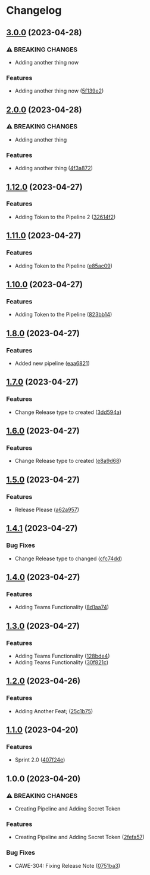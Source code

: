 # Changelog

## [3.0.0](https://github.com/ibukunolatunde1/releasenotes/compare/v2.0.0...v3.0.0) (2023-04-28)


### ⚠ BREAKING CHANGES

* Adding another thing now

### Features

* Adding another thing now ([5f139e2](https://github.com/ibukunolatunde1/releasenotes/commit/5f139e2c6d84c896db952bd23b4ba4d1078ff07e))

## [2.0.0](https://github.com/ibukunolatunde1/releasenotes/compare/v1.12.0...v2.0.0) (2023-04-28)


### ⚠ BREAKING CHANGES

* Adding another thing

### Features

* Adding another thing ([4f3a872](https://github.com/ibukunolatunde1/releasenotes/commit/4f3a87277bbf825ac67ed15af7932ade7342dbe4))

## [1.12.0](https://github.com/ibukunolatunde1/releasenotes/compare/v1.11.0...v1.12.0) (2023-04-27)


### Features

* Adding Token to the Pipeline 2 ([32614f2](https://github.com/ibukunolatunde1/releasenotes/commit/32614f21c8947637ce8505217e0a3099e48903a6))

## [1.11.0](https://github.com/ibukunolatunde1/releasenotes/compare/v1.10.1...v1.11.0) (2023-04-27)


### Features

* Adding Token to the Pipeline ([e85ac09](https://github.com/ibukunolatunde1/releasenotes/commit/e85ac090488da45fb44ebed969b04c1890be1a76))

## [1.10.0](https://github.com/ibukunolatunde1/releasenotes/compare/v1.9.0...v1.10.0) (2023-04-27)


### Features

* Adding Token to the Pipeline ([823bb14](https://github.com/ibukunolatunde1/releasenotes/commit/823bb1497863f313e3aa22d39c1548aa8880ffd5))

## [1.8.0](https://github.com/ibukunolatunde1/releasenotes/compare/v1.7.0...v1.8.0) (2023-04-27)


### Features

* Added new pipeline ([eaa6821](https://github.com/ibukunolatunde1/releasenotes/commit/eaa682199cfb06d1cdb11c0a7ed09c3c9481c4a8))

## [1.7.0](https://github.com/ibukunolatunde1/releasenotes/compare/v1.6.0...v1.7.0) (2023-04-27)


### Features

* Change Release type to created ([3dd594a](https://github.com/ibukunolatunde1/releasenotes/commit/3dd594a0292a8a77a4fb3a305a39b2543e399995))

## [1.6.0](https://github.com/ibukunolatunde1/releasenotes/compare/v1.5.0...v1.6.0) (2023-04-27)


### Features

* Change Release type to created ([e8a9d68](https://github.com/ibukunolatunde1/releasenotes/commit/e8a9d68aad39a64230914edd1569f4df891dee3f))

## [1.5.0](https://github.com/ibukunolatunde1/releasenotes/compare/v1.4.1...v1.5.0) (2023-04-27)


### Features

* Release Please ([a62a957](https://github.com/ibukunolatunde1/releasenotes/commit/a62a957aebe89109e79e46287af61f5e62e5be1c))

## [1.4.1](https://github.com/ibukunolatunde1/releasenotes/compare/v1.4.0...v1.4.1) (2023-04-27)


### Bug Fixes

* Change Release type to changed ([cfc74dd](https://github.com/ibukunolatunde1/releasenotes/commit/cfc74dd69731541f678fb52b51410e915e52f586))

## [1.4.0](https://github.com/ibukunolatunde1/releasenotes/compare/v1.3.0...v1.4.0) (2023-04-27)


### Features

* Adding Teams Functionality ([8d1aa74](https://github.com/ibukunolatunde1/releasenotes/commit/8d1aa74b10b5d9df135965e6ed3de680d6644154))

## [1.3.0](https://github.com/ibukunolatunde1/releasenotes/compare/v1.2.0...v1.3.0) (2023-04-27)


### Features

* Adding Teams Functionality ([128bde4](https://github.com/ibukunolatunde1/releasenotes/commit/128bde40d31349722219ff5203fcb1a595c3f9a6))
* Adding Teams Functionality ([30f821c](https://github.com/ibukunolatunde1/releasenotes/commit/30f821c90e932d75e9843fc6f6ab7eeaf721d08c))

## [1.2.0](https://github.com/ibukunolatunde1/releasenotes/compare/v1.1.0...v1.2.0) (2023-04-26)


### Features

* Adding Another Feat; ([25c1b75](https://github.com/ibukunolatunde1/releasenotes/commit/25c1b757d120f867709066418933634b82b47d57))

## [1.1.0](https://github.com/ibukunolatunde1/releasenotes/compare/v1.0.0...v1.1.0) (2023-04-20)


### Features

* Sprint 2.0 ([407f24e](https://github.com/ibukunolatunde1/releasenotes/commit/407f24ee0efd79069e4598f5dabef97887cdd14f))

## 1.0.0 (2023-04-20)


### ⚠ BREAKING CHANGES

* Creating Pipeline and Adding Secret Token

### Features

* Creating Pipeline and Adding Secret Token ([2fefa57](https://github.com/ibukunolatunde1/releasenotes/commit/2fefa57b351683674c7f9b44f507eee234121029))


### Bug Fixes

* CAWE-304: Fixing Release Note ([0751ba3](https://github.com/ibukunolatunde1/releasenotes/commit/0751ba3768646e4e0556d00866c9d6ccc6fa0541))
